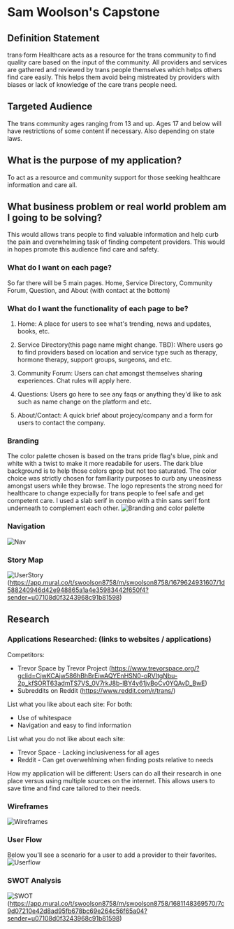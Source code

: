 # Sam Woolson's Capstone

## Definition Statement
trans·form Healthcare acts as a resource for the trans community to find quality care based on the input of the community. All providers and services are gathered and reviewed by trans people themselves which helps others find care easily. This helps them avoid being mistreated by providers with biases or lack of knowledge of the care trans people need.

## Targeted Audience
The trans community ages ranging from 13 and up. Ages 17 and below will have restrictions of some content if necessary. Also depending on state laws.

## What is the purpose of my application?
To act as a resource and community support for those seeking healthcare information and care all.

## What business problem or real world problem am I going to be solving?
This would allows trans people to find valuable information and help curb the pain and overwhelming task of finding competent providers.
This would in hopes promote this audience find care and safety.

### What do I want on each page?
So far there will be 5 main pages.
Home, Service Directory, Community Forum, Question, and About (with contact at the bottom)

### What do I want the functionality of each page to be?
  1. Home: A place for users to see what's trending, news and updates, books, etc.

  2. Service Directory(this page name might change. TBD): Where users go to find providers based on location and service type such as therapy, hormone therapy, support groups, surgeons, and etc.

  3. Community Forum: Users can chat amongst themselves sharing experiences. Chat rules will apply here.

  4. Questions: Users go here to see any faqs or anything they'd like to ask such as name change on the platform and etc.

  5. About/Contact: A quick brief about projecy/company and a form for users to contact the company.

### Branding
The color palette chosen is based on the trans pride flag's blue, pink and white with a twist to make it more readabile for users. The dark blue background is to help those colors qpop but not too saturated. The color choice was strictly chosen for familiarity purposes to curb any uneasiness amongst users while they browse. The logo represents the strong need for healthcare to change expecially for trans people to feel safe and get competent care. I used a slab serif in combo with a thin sans serif font underneath to complement each other.
 ![Branding and color palette](./images/Branding-NEW.png)

### Navigation
![Nav](./images/tfh-navbar.png)


### Story Map
![UserStory](./images/TFH-User-Story-Mapping.png)
(https://app.mural.co/t/swoolson8758/m/swoolson8758/1679624931607/1d588240946d42e948865a1a4e35983442f650f4?sender=u07108d0f3243968c91b81598)

## Research
### Applications Researched: (links to websites / applications)
Competitors:
- Trevor Space by Trevor Project (https://www.trevorspace.org/?gclid=CjwKCAjw586hBhBrEiwAQYEnHSN0-oRVItgNbu-2p_kfSORT63admTS7VS_0V7rkJ8b-lBY4y61jvBoCv0YQAvD_BwE)
- Subreddits on Reddit (https://www.reddit.com/r/trans/)

List what you like about each site:
For both:
- Use of whitespace
- Navigation and easy to find information

List what you do not like about each site:
- Trevor Space - Lacking inclusiveness for all ages
- Reddit - Can get overwehlming when finding posts relative to needs

How my application will be different:
Users can do all their research in one place versus using multiple sources on the internet. This allows users to save time and find care tailored to their needs.

### Wireframes
![Wireframes](./images/TFH-Wireframes.jpg)

### User Flow
Below you'll see a scenario for a user to add a provider to their favorites.
![Userflow](./images/TFH-Userflow.jpg)

### SWOT Analysis
![SWOT](./images/TFH-SWOT.png)
(https://app.mural.co/t/swoolson8758/m/swoolson8758/1681148369570/7c9d07210e42d8ad95fb678bc69e264c56f65a04?sender=u07108d0f3243968c91b81598)

